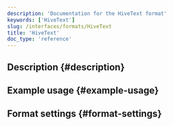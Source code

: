 ```yaml
---
description: 'Documentation for the HiveText format'
keywords: ['HiveText']
slug: /interfaces/formats/HiveText
title: 'HiveText'
doc_type: 'reference'
---
```


## Description {#description}

## Example usage {#example-usage}

## Format settings {#format-settings}